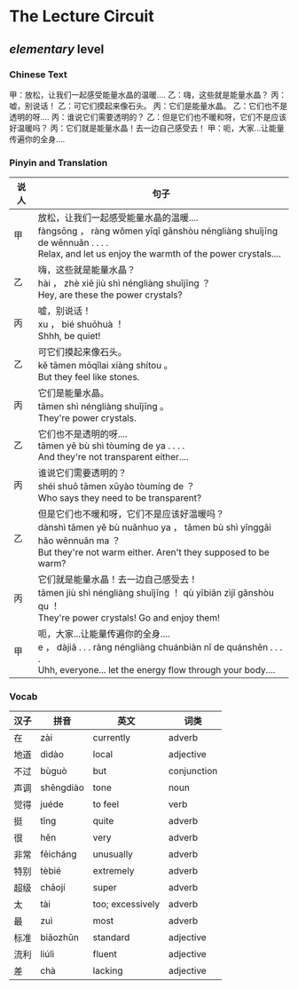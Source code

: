 # The Lecture Circuit
## *elementary* level

### Chinese Text
甲：放松，让我们一起感受能量水晶的温暖....
乙：嗨，这些就是能量水晶？
丙：嘘，别说话！
乙：可它们摸起来像石头。
丙：它们是能量水晶。
乙：它们也不是透明的呀....
丙：谁说它们需要透明的？
乙：但是它们也不暖和呀，它们不是应该好温暖吗？
丙：它们就是能量水晶！去一边自己感受去！
甲：呃，大家...让能量传遍你的全身....

### Pinyin and Translation
|说人|句子|
|----|----|
|甲|放松，让我们一起感受能量水晶的温暖....<br />fàngsōng ， ràng wǒmen yīqǐ gǎnshòu néngliàng shuǐjīng de wēnnuǎn . . . .<br />Relax, and let us enjoy the warmth of the power crystals....|
|乙|嗨，这些就是能量水晶？<br />hài ， zhè xiē jiù shì néngliàng shuǐjīng ？<br />Hey, are these the power crystals?|
|丙|嘘，别说话！<br />xu ， bié shuōhuà ！<br />Shhh, be quiet!|
|乙|可它们摸起来像石头。<br />kě tāmen mōqǐlai xiàng shítou 。<br />But they feel like stones.|
|丙|它们是能量水晶。<br />tāmen shì néngliàng shuǐjīng 。<br />They're power crystals.|
|乙|它们也不是透明的呀....<br />tāmen yě bù shì tòumíng de ya . . . .<br />And they're not transparent either....|
|丙|谁说它们需要透明的？<br />shéi shuō tāmen xūyào tòumíng de ？<br />Who says they need to be transparent?|
|乙|但是它们也不暖和呀，它们不是应该好温暖吗？<br />dànshì tāmen yě bù nuǎnhuo ya ， tāmen bù shì yīnggāi hǎo wēnnuǎn ma ？<br />But they're not warm either. Aren't they supposed to be warm?|
|丙|它们就是能量水晶！去一边自己感受去！<br />tāmen jiù shì néngliàng shuǐjīng ！ qù yībiān zìjǐ gǎnshòu qu ！<br />They're power crystals! Go and enjoy them!|
|甲|呃，大家...让能量传遍你的全身....<br />e ， dàjiā . . . ràng néngliàng chuánbiàn nǐ de quánshēn . . . .<br />Uhh, everyone... let the energy flow through your body....|
### Vocab
|汉子|拼音|英文|词类|
|----|----|----|----|
|在|zài|currently|adverb|
|地道|dìdào|local|adjective|
|不过|bùguò|but|conjunction|
|声调|shēngdiào|tone|noun|
|觉得|juéde|to feel|verb|
|挺|tǐng|quite|adverb|
|很|hěn|very|adverb|
|非常|fēicháng|unusually|adverb|
|特别|tèbié|extremely|adverb|
|超级|chāojí|super|adverb|
|太|tài|too; excessively|adverb|
|最|zuì|most|adverb|
|标准|biāozhǔn|standard|adjective|
|流利|liúlì|fluent|adjective|
|差|chà|lacking|adjective|